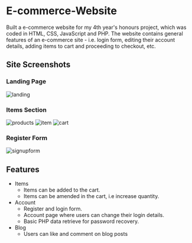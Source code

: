 # E-commerce-Website
Built a e-commerce website for my 4th year's honours project, which was coded in HTML, CSS, JavaScript and PHP. The website contains general features of an e-commerce site - i.e. login form, editing their account details, adding items to cart and proceeding to checkout, etc.

## Site Screenshots
### Landing Page
![landing](https://user-images.githubusercontent.com/66881641/84926880-ef697a80-b0c3-11ea-89eb-4dd092a3050f.PNG)

### Items Section
![products](https://user-images.githubusercontent.com/66881641/84926875-ee384d80-b0c3-11ea-8fce-556ef794cbc1.PNG)
![item](https://user-images.githubusercontent.com/66881641/84926879-ef697a80-b0c3-11ea-8d0f-ff1057092bab.PNG)
![cart](https://user-images.githubusercontent.com/66881641/84926878-eed0e400-b0c3-11ea-994e-bb23521ff922.PNG)

### Register Form
![signupform](https://user-images.githubusercontent.com/66881641/84926877-eed0e400-b0c3-11ea-9ec8-14429ceb9946.PNG)

## Features
* Items
  * Items can be added to the cart.
   * Items can be amended in the cart, i.e increase quantity.
* Account
  * Register and login form.
   * Account page where users can change their login details.
   * Basic PHP data retrieve for password recovery.
* Blog
   * Users can like and comment on blog posts
